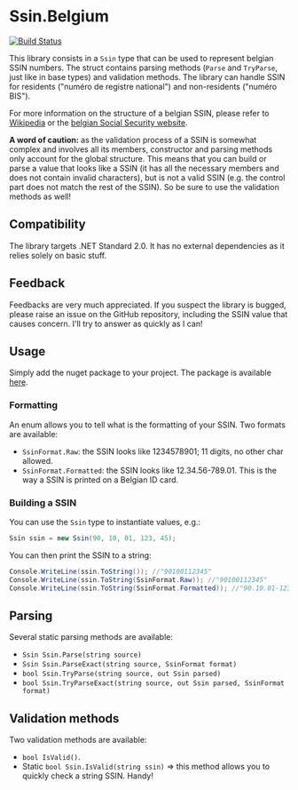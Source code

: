 # Ssin.Belgium

[![Build Status](https://guhke.visualstudio.com/Ssin.Belgium/_apis/build/status/poneymusical.ssin-belgium?branchName=master)](https://guhke.visualstudio.com/Ssin.Belgium/_build/latest?definitionId=2&branchName=master)

This library consists in a `Ssin` type that can be used to represent belgian SSIN numbers. The struct contains parsing methods (`Parse` and `TryParse`, just like in base types) and validation methods.
The library can handle SSIN for residents ("numéro de registre national") and non-residents ("numéro BIS").

For more information on the structure of a belgian SSIN, please refer to [Wikipedia](https://fr.wikipedia.org/wiki/Num%C3%A9ro_de_registre_national) or the [belgian Social Security website](https://www.socialsecurity.be/site/v2/dimona/fr/dimona/scenario/fields/action_insz.html).

**A word of caution:** as the validation process of a SSIN is somewhat complex and involves all its members, constructor and parsing methods only account for the global structure. This means that you can build or parse a value that looks like a SSIN (it has all the necessary members and does not contain invalid characters), but is not a valid SSIN (e.g. the control part does not match the rest of the SSIN). So be sure to use the validation methods as well!

## Compatibility

The library targets .NET Standard 2.0. It has no external dependencies as it relies solely on basic stuff.

## Feedback

Feedbacks are very much appreciated. If you suspect the library is bugged, please raise an issue on the GitHub repository, including the SSIN value that causes concern. I'll try to answer as quickly as I can!

## Usage

Simply add the nuget package to your project. The package is available [here](https://www.nuget.org/packages/Ssin.Belgium/).

### Formatting

An enum allows you to tell what is the formatting of your SSIN. Two formats are available:
* `SsinFormat.Raw`: the SSIN looks like 1234578901; 11 digits, no other char allowed.
* `SsinFormat.Formatted`: the SSIN looks like 12.34.56-789.01. This is the way a SSIN is printed on a Belgian ID card.

### Building a SSIN

You can use the `Ssin` type to instantiate values, e.g.:

```csharp
Ssin ssin = new Ssin(90, 10, 01, 123, 45);
```

You can then print the SSIN to a string:

```csharp
Console.WriteLine(ssin.ToString()); //"90100112345"
Console.WriteLine(ssin.ToString(SsinFormat.Raw)); //"90100112345"
Console.WriteLine(ssin.ToString(SsinFormat.Formatted)); //"90.10.01-123.45"
```

## Parsing

Several static parsing methods are available:
* `Ssin Ssin.Parse(string source)`
* `Ssin Ssin.ParseExact(string source, SsinFormat format)`
* `bool Ssin.TryParse(string source, out Ssin parsed)`
* `bool Ssin.TryParseExact(string source, out Ssin parsed, SsinFormat format)`

## Validation methods

Two validation methods are available:
* `bool IsValid()`. 
* Static `bool Ssin.IsValid(string ssin)` => this method allows you to quickly check a string SSIN. Handy!